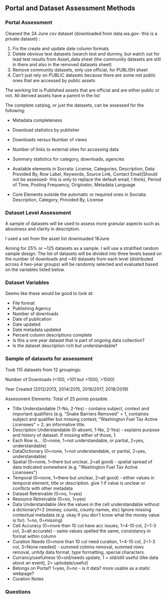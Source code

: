 ## Portal and Dataset Assessment Methods

### Portal Assessment

Cleaned the 24 June csv dataset (downloaded from data.wa.gov- this is a private dataset) :

1. Fix the create and update date column formats
2. Delete obvious test datasets (search test and dummy, but watch out for lead test results from Asset_data sheet (the community datasets are still in there and also in the removed datasets sheet)
3. Remove community datasets, only use official, for PUBLISH sheet
4. Can't just rely on PUBLIC datasets because there are some not public ones that are accessed by public assets

The working list is Published assets that are official and are either public or not. All derived assets have a parent in the list

The complete catalog, or just the datasets, can be assessed for the following:

- Metadata completeness
- Download statistics by publisher
- Downloads versus Number of views
- Number of links to external sites for accessing data
- Summary statistics for category, downloads, agencies

- Available elements in Socrata: License, Categories, Description, Data Provided By, Row Label, Keywords, Source Link, Contact Email(Should not be assessed- this is only to replace the default email, I think), Period of Time, Posting Frequency, Originator, Metadata Language

- Core Elements outside the automatic or required ones in Socrata: Description, Category, Provided By, License


### Dataset Level Assessment

A sample of datasets will be used to assess more granular aspects such as aboutness and clarity in description.

I used a set from the asset list downloaded 18June

Aiming for 25% or ~125 datasets as a sample.  I will use a stratified random sample design:  The list of datasets will be divided into three levels based on the number of downloads and ~40 datasets from each level (distributed across 4 two-year groups) will be randomly selected and evaluated based on the variables listed below.

### Dataset Variables

Seems like these would be good to look at:

- File format
- Publishing Agency
- Number of downloads
- Date of publication
- Date updated
- Date metadata updated
- Percent column descriptions complete
- Is this a one year dataset that is part of ongoing data collection?
- Is the dataset description rich but understandable?


### Sample of datasets for assessment

Took 115 datasets from 12 groupings: 

Number of Downloads (<100, >101 but <1500, >1500)

Year Created (2012/2013, 2014/2015, 2016/2017, 2018/2019)

Assessment Elements:
Total of 25 points possible.
- Title Understandable (1-No, 2-Yes) - contains subject, context and important qualifiers (e.g. "Snake Barriers Removed" = 1, containes subject and qualifier but missing context; "Washington Fuel Tax Active Licensees" = 2, an informative title. 
- Description Understandable (0-absent, 1-No, 2-Yes) - explains purpose and history of dataset.  If missing either of those, 1.
- Each Row is… (0=none, 1=not understandable, or partial, 2=yes, understandable)
- DataDictionary (0=none, 1=not understandable, or partial, 2=yes, understandable)
- Spatial (0=none, 1=there but unclear, 2=all good) - spatial spread of data indicated somewhere (e.g. "Washington Fuel Tax Active Licensees")
- Temporal (0=none, 1=there but unclear, 2=all good) - either values in temporal element, title or description. give 1 if value is unclear or conflicts with other metadata
- Dataset Retreivable (0=no, 1=yes)
- Resource Retreivable (0=no, 1=yes)
- Data Understandable (Are the values in the cell understandable without a dictionary?=2 (money, counts, county names, etc) Ignore missing contextual metadata (e.g. okay if you don't know what the money value is for). 1=no, 0=missing)
- Cell Accuracy  (0=more than 10 col have acc issues, 1=4-10 col, 2=1-3 col, 3=all accurate) - same values spelled the same, consistancy in format within column
- Curation Needs  (0=more than 10 col need curation, 1=4-10 col, 2=1-3 col, 3=None needed) - summed colmns removal, summed rows removal, untidy data format, type formatting, special characters.
- Currancy/usefulness (0=old/needs update, 1 = old/still useful (like data about an event), 2= uptodate/useful) 
- Belongs on Portal? 1=yes, 0=no - is it data? more usable as a static webpage?
- Curation Notes



### Questions
